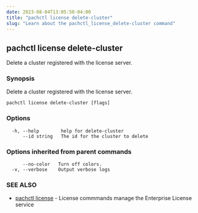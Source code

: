 ```yaml
---
date: 2023-08-04T13:05:50-04:00
title: "pachctl license delete-cluster"
slug: "Learn about the pachctl_license_delete-cluster command"
---
```


## pachctl license delete-cluster

Delete a cluster registered with the license server.

### Synopsis

Delete a cluster registered with the license server.

```
pachctl license delete-cluster [flags]
```

### Options

```
  -h, --help        help for delete-cluster
      --id string   The id for the cluster to delete
```

### Options inherited from parent commands

```
      --no-color   Turn off colors.
  -v, --verbose    Output verbose logs
```

### SEE ALSO

* [pachctl license](/commands/pachctl_license/)	 - License commmands manage the Enterprise License service

